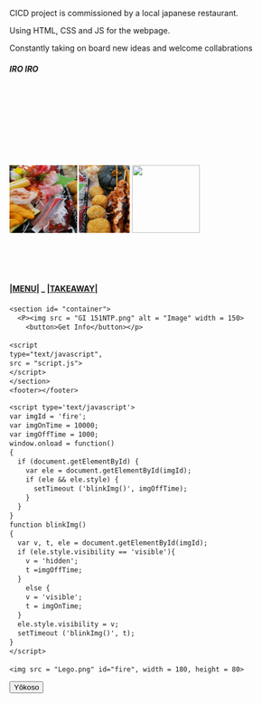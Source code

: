 CICD project is commissioned by a local japanese restaurant.

Using HTML, CSS and JS for the webpage. 

Constantly taking on board new ideas and welcome collabrations




<!DOCTYPE html>
<html>

<head>
	<meta charset="utf-8">
	<meta name="viewport" content="width=device-width, initial-scale=1" />
	<title>ABC JAPANESE RESTAURANT</title>
	<link href="style.css" rel="stylesheet" type="text/css" />
	<img src = "Lego.png" id="fire", width = 200>
    <h5>IRO IRO<br><br><br></h5>
    <br>
    <br>
    <br>
    <br>
    <br>
    <h4>
    <img src = "Omakase03.jpg" alt "03" width = 120, height = 120>  
    <img src = "Omakase04.jpg" alt "04" width = 90, height = 120> 
    <img src = "Omakase07.png" alt "07" width = 120, height = 120>
    <br>
    <br>
    <br>
    <br>
    <br>
    <p>
    <h4>
    <a href = "Menu.html" >|MENU|</a>
    <a> _ </a>
    <a href = "Take Away.html">|TAKEAWAY|</a>
     <a></a>
    </h4>
    </p>

    <section id= "container">
      <P><img src = "GI 151NTP.png" alt = "Image" width = 150>
        <button>Get Info</button></p>

    <script 
    type="text/javascript", 
    src = "script.js">
    </script>
    </section>
    <footer></footer>
  </body>

<!DOCTYPE html>

<style type='text/css'>
#fire {
  position:absolute;
  top:30px; center:100px;
  visibility:hidden;
  }
    </style>
    <script type='text/javascript'>
    var imgId = 'fire';
    var imgOnTime = 10000;
    var imgOffTime = 1000;
    window.onload = function()
    {
      if (document.getElementById) {
        var ele = document.getElementById(imgId);
        if (ele && ele.style) {
          setTimeout ('blinkImg()', imgOffTime);
        }
      }
    }
    function blinkImg()
    {
      var v, t, ele = document.getElementById(imgId);
      if (ele.style.visibility == 'visible'){
        v = 'hidden';
        t =imgOffTime;
      }
        else {
        v = 'visible';
        t = imgOnTime;
      }
      ele.style.visibility = v;
      setTimeout ('blinkImg()', t);
    }
    </script>
    
    <img src = "Lego.png" id="fire", width = 180, height = 80>


<div>
    <button class="btn">Yōkoso</button>
    <!--<button class="btn">open</button>-->
    <!--<button class="btn">we are closed today!</button>-->
        <div class="form-control">
    <p id="reco" class="blinking"></p>
    </div>

</html>


